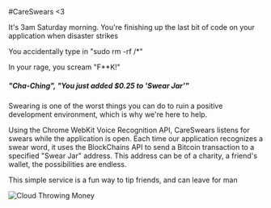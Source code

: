 #CareSwears <3

It's 3am Saturday morning.
You're finishing up the last bit of code on your application when disaster strikes

You accidentally type in "sudo rm -rf /*"

In your rage, you scream "F**K!"

##### "Cha-Ching", "You just added $0.25 to 'Swear Jar'"


Swearing is one of the worst things you can do to ruin a positive development environment, which is why we're here to help. 

Using the Chrome WebKit Voice Recognition API, CareSwears listens for swears while the application is open. Each time our application recognizes a swear word, it uses the BlockChains API to send a Bitcoin transaction to a specified "Swear Jar" address. This address can be of a charity, a friend's wallet, the possibilities are endless.

This simple service is a fun way to tip friends, and can leave for man

![Cloud Throwing Money](http://i.giphy.com/3WyaE6QpdoJTa.gif)
